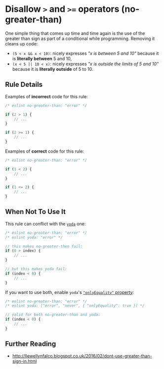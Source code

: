 # Disallow `>` and `>=` operators (no-greater-than)

One simple thing that comes up time and time again is the use of the greater than sign as part of a conditional while programming. Removing it cleans up code:

- `(5 < x && x < 10)`: nicely expresses *"x is between 5 and 10"* because it is **literally between** 5 and 10,
- `(x < 5 || 10 < x)`: nicely expresses *"x is outside the limits of 5 and 10"* because it is **literally outside** of 5 to 10.

## Rule Details

Examples of **incorrect** code for this rule:

```js
/* eslint no-greater-than: "error" */

if (2 > 1) {
    // ...
}

if (2 >= 1) {
    // ...
}
```

Examples of **correct** code for this rule:

```js
/* eslint no-greater-than: "error" */

if (1 < 2) {
    // ...
}

if (1 <= 2) {
    // ...
}
```

## When Not To Use It

This rule can conflict with the [`yoda`](http://eslint.org/docs/rules/yoda) one:

```js
/* eslint no-greater-than: "error" */
/* eslint yoda: "error" */

// this makes no-greater-then fail:
if (0 > index) {
    // ...
}

// but this makes yoda fail:
if (index < 0) {
    // ...
}
```

If you want to use both, enable `yoda`'s [`"onlyEquality"` property](http://eslint.org/docs/rules/yoda#options):

```js
/* eslint no-greater-than: "error" */
/* eslint yoda: ["error", "never", { "onlyEquality": true }] */

// valid for both no-greater-than and yoda:
if (index < 0) {
    // ...
}
```

## Further Reading

- http://llewellynfalco.blogspot.co.uk/2016/02/dont-use-greater-than-sign-in.html
